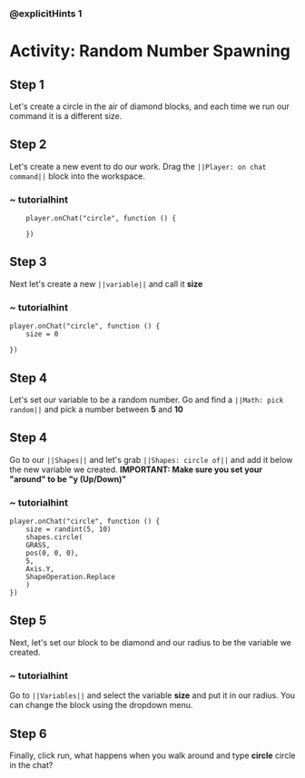 ### @explicitHints 1

# Activity: Random Number Spawning

## Step 1
Let's create a circle in the air of diamond blocks, and each time we run our command it is a different size.

## Step 2
Let's create a new event to do our work. Drag the ``||Player: on chat command||`` block into the workspace.

### ~ tutorialhint

```blocks
	player.onChat("circle", function () {

	})
```

## Step 3
Next let's create a new ``||variable||`` and call it **size**

### ~ tutorialhint

```blocks
player.onChat("circle", function () {
    size = 0

})
```

## Step 4
Let's set our variable to be a random number. Go and find a ``||Math: pick random||`` and pick a number between **5** and **10**

## Step 4
Go to our ``||Shapes||`` and let's grab ``||Shapes: circle of||`` and add it below the new variable we created. **IMPORTANT: Make sure you set your "around" to be "y (Up/Down)"**

### ~ tutorialhint

```blocks
player.onChat("circle", function () {
    size = randint(5, 10)
    shapes.circle(
    GRASS,
    pos(0, 0, 0),
    5,
    Axis.Y,
    ShapeOperation.Replace
    )
})
```

## Step 5
Next, let's set our block to be diamond and our radius to be the variable we created.

### ~ tutorialhint
Go to ``||Variables||`` and select the variable **size** and put it in our radius. You can change the block using the dropdown menu.

## Step 6
Finally, click run, what happens when you walk around and type **circle** circle in the chat?

